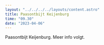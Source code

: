 ```yaml
---
layout: "../../../../layouts/content.astro"
title: Paasontbijt Keijenburg
time: "09.30"
date: "2023-04-06"
---
```


Paasontbijt Keijenburg.
Meer info volgt.
